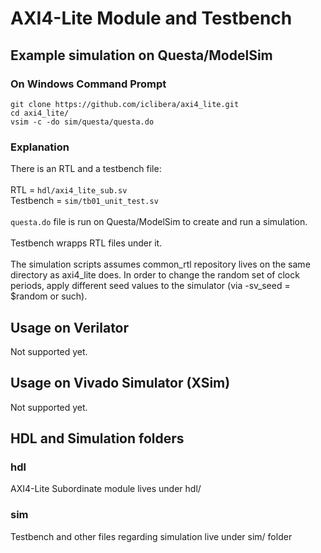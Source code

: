 # AXI4-Lite Module and Testbench
## Example simulation on Questa/ModelSim
### On Windows Command Prompt
```
git clone https://github.com/iclibera/axi4_lite.git
cd axi4_lite/
vsim -c -do sim/questa/questa.do
```
### Explanation
There is an RTL and a testbench file: \
\
RTL = `hdl/axi4_lite_sub.sv` \
Testbench = `sim/tb01_unit_test.sv` \
\
`questa.do` file is run on Questa/ModelSim to create and run a simulation. \
\
Testbench wrapps RTL files under it. \
\
The simulation scripts assumes common_rtl repository lives on the same directory as axi4_lite does.
In order to change the random set of clock periods, apply different seed values to the simulator (via -sv_seed = $random or such).
## Usage on Verilator
Not supported yet.
## Usage on Vivado Simulator (XSim)
Not supported yet.
## HDL and Simulation folders
### hdl
AXI4-Lite Subordinate module lives under hdl/
### sim
Testbench and other files regarding simulation live under sim/ folder